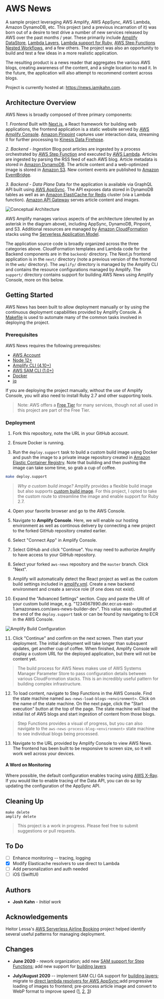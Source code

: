# AWS News

A sample project leveraging AWS Amplify, AWS AppSync, AWS Lambda, Amazon DynamoDB, etc. This project (and a previous incarnation of it) was born out of a desire to test drive a number of new services released by AWS over the past months / year. These primarily include [Amplify DataStore](https://aws-amplify.github.io/docs/js/datastore), [Lambda Layers](https://docs.aws.amazon.com/lambda/latest/dg/configuration-layers.html), [Lambda support for Ruby](https://docs.aws.amazon.com/lambda/latest/dg//lambda-ruby.html), [AWS Step Functions Nested Workflows](https://aws.amazon.com/about-aws/whats-new/2019/08/aws-step-function-adds-support-for-nested-workflows/), and a few others. The project was also an opportunity to build and test a few ideas in a more realistic application.

The resulting product is a news reader that aggregates the various AWS blogs, creating awareness of the content, and a single location to read it. In the future, the application will also attempt to recommend content across blogs.

Project is currently hosted at: https://news.iamjkahn.com.

## Architecture Overview

AWS News is broadly composed of three primary components:

*1. Frontend*
Built with [Next.js](https://nextjs.org/), a React framework for building web applications, the frontend application is a static website served by [AWS Amplify Console](https://aws.amazon.com/amplify/console/). [Amazon Pinpoint](https://aws.amazon.com/pinpoint/) captures user interaction data, streaming it for further processing to [Kinesis Data Firehose](https://aws.amazon.com/kinesis/data-firehose/).

*2. Backend - Ingestion*
Blog post articles are ingested by a process orchestrated by [AWS Step Function](https://aws.amazon.com/step-functions/) and executed by [AWS Lambda](https://aws.amazon.com/lambda/). Articles are ingested by parsing the RSS feed of each AWS blog. Article metadata is stored in [Amazon DynamoDB](https://aws.amazon.com/dynamodb/). The article content and a web-optimized image is stored in [Amazon S3](https://aws.amazon.com/s3/). New content events are published to [Amazon EventBridge](https://aws.amazon.com/eventbridge/).

*3. Backend - Data Plane*
Data for the application is available via GraphQL API built using [AWS AppSync](https://aws.amazon.com/appsync/). The API exposes data stored in DynamoDB tables as well as an [Amazon ElastiCache for Redis](https://aws.amazon.com/elasticache/redis/) cluster (via a Lambda function). [Amazon API Gateway](https://aws.amazon.com/api-gateway/) serves article content and images.

![Conceptual Architecture](./images/conceptual_architecture.png)

AWS Amplify manages various aspects of the architecture (denoted by an asterisk in the diagram above), including AppSync, DynamoDB, Pinpoint, and S3. Additional resources are managed by [Amazon CloudFormation](https://aws.amazon.com/cloudformation/) stacks using the [Serverless Application Model](https://aws.amazon.com/serverless/sam/).

The application source code is broadly organized across the three categories above. CloudFormation templates and Lambda code for the Backend components are in the `backend/` directory. The Next.js frontend application is in the `next/` directory (note a previous version of the frontend in the `web/` directory). The `amplify/` directory is managed by the Amplify CLI and contains the resource configurations managed by Amplify. The `support/` directory contains support for building AWS News using Amplify Console, more on this below.

## Getting Started

AWS News has been built to allow deployment manually or by using the continuous deployment capabilities provided by Amplify Console. A [Makefile](./Makefile) is used to automate many of the common tasks involved in deploying the project.

### Prerequisites

AWS News requires the following prerequisites:

* [AWS Account](https://aws.amazon.com/account/)
* [Node 12+](https://nodejs.org/en/download/)
* [Amplify CLI (4.10+)](https://aws-amplify.github.io/docs/cli-toolchain/quickstart#quickstart)
* [AWS SAM CLI (1.0+)](https://docs.aws.amazon.com/serverless-application-model/latest/developerguide/serverless-sam-cli-install.html)
* [Docker](https://docs.docker.com/install/)
* [jq](https://stedolan.github.io/jq/download/)

If you are deploying the project manually, without the use of Amplify Console, you will also need to install Ruby 2.7 and other supporting tools.

> Note: AWS offers a [Free Tier](https://aws.amazon.com/free/) for many services, though not all used in this project are part of the Free Tier.

### Deployment

1. Fork this repository, note the URL in your GitHub account.

2. Ensure Docker is running.
   
3. Run the `deploy.support` task to build a custom build image using Docker and push the image to a private image repository created in [Amazon Elastic Container Registry](https://aws.amazon.com/ecr/). Note that building and then pushing the image can take some time, so grab a cup of coffee.

  ``` bash
  make deploy.support
  ```

> *Why a custom build image?* Amplify provides a flexible build image but also supports [custom build image](https://docs.aws.amazon.com/amplify/latest/userguide/custom-build-image.html). For this project, I opted to take the custom route to streamline the image and enable support for Ruby 2.7.

4. Open your favorite browser and go to the AWS Console.

5. Navigate to **Amplify Console**. Here, we will enable our hosting environment as well as continous delivery by connecting a new project to the forked GitHub repository created earlier.

6. Select "Connect App" in Amplify Console.

7. Select GitHub and click "Continue". You may need to authorize Amplify to have access to your GitHub repository.

8. Select your forked `aws-news` repository and the `master` branch. Click "Next".

9. Amplify will automatically detect the React project as well as the custom build settings included in [amplify.yml](./amplify.yml). Create a new backend environment and create a service role (if one does not exist).

10. Expand the "Advanced Settings" section. Copy and paste the URI of your custom build image, e.g. "1234567890.dkr.ecr.us-east-1.amazonaws.com/aws-news-builder-dev". This value was outputted at the end of the `deploy.support` task or can be found by navigating to ECR in the AWS Console.

![Amplify Build Configuration](images/amplify_build_config.png)

11. Click "Continue" and confirm on the next screen. Then start your deployment. The initial deployment will take longer than subsquent updates, get another cup of coffee. When finished, Amplify Console will display a custom URL for the deployed application, but there will not be content yet.

> The build process for AWS News makes use of AWS Systems Manager Parameter Store to pass configuration details between various CloudFormation stacks. This is an incredibly useful pattern for building complex infrastructure.

12. To load content, navigate to Step Functions in the AWS Console. Find the state machine named `aws-news-load-blogs-<environment>`. Click on the name of the state machine. On the next page, click the "Start execution" button at the top of the page. The state machine will load the initial list of AWS blogs and start ingestion of content from those blogs.

> Step Functions provides a visual of progress, but you can also navigate to the `aws-news-process-blog-<environment>` state machine to see individual blogs being processed.


13. Navigate to the URL provided by Amplify Console to view AWS News. The frontend has been built to be responsive to screen size, so it will work well across your devices.


#### A Word on Monitoring

Where possible, the default configuration enables tracing using [AWS X-Ray](https://aws.amazon.com/xray/). If you would like to enable tracing of the Data API, you can do so by updating the configuration of the AppSync API.


## Cleaning Up

```
make delete
amplify delete
```

> This project is a work in progress. Please feel free to submit suggestions or pull requests.


## To Do

- [ ] Enhance monitoring -- tracing, logging
- [x] Modify Elasticache resolvers to use direct to Lambda
- [ ] Add personalization and auth needed
- [ ] iOS (SwiftUI)

## Authors

* **Josh Kahn** - *Initial work*

## Acknowledgements

Heitor Lessa's [AWS Serverless Airline Booking](https://github.com/aws-samples/aws-serverless-airline-booking) project helped identify several useful patterns for managing deployment.

## Changes

* **June 2020** - rework organization; add new [SAM support for Step Functions](https://aws.amazon.com/blogs/compute/simplifying-application-orchestration-with-aws-step-functions-and-aws-sam/); add new support for [building layers](https://docs.aws.amazon.com/serverless-application-model/latest/developerguide/building-layers.html)

* **July/August 2020** -- implement SAM CLI GA support for [building layers](https://aws.amazon.com/blogs/compute/the-aws-serverless-application-model-cli-is-now-generally-available/); migrate to [direct lambda resolvers for AWS AppSync](https://aws.amazon.com/blogs/mobile/appsync-direct-lambda/);add progressive loading of images to frontend; pre-process article image and convert to WebP format to improve speed ([1](https://web.dev/serve-responsive-images/), [2](https://web.dev/serve-images-webp/), [3](https://web.dev/uses-responsive-images))